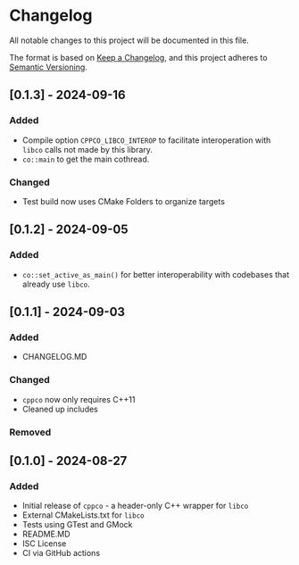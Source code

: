 # Changelog

All notable changes to this project will be documented in this file.

The format is based on [Keep a Changelog](https://keepachangelog.com/en/1.1.0/),
and this project adheres to [Semantic Versioning](https://semver.org/spec/v2.0.0.html).

## [0.1.3] - 2024-09-16

### Added

- Compile option `CPPCO_LIBCO_INTEROP` to facilitate interoperation with `libco` calls not made by this library.
- `co::main` to get the main cothread.

### Changed

- Test build now uses CMake Folders to organize targets

## [0.1.2] - 2024-09-05

### Added

- `co::set_active_as_main()` for better interoperability with codebases that already use `libco`.

## [0.1.1] - 2024-09-03

### Added

- CHANGELOG.MD

### Changed

- `cppco` now only requires C++11
- Cleaned up includes

### Removed

## [0.1.0] - 2024-08-27

### Added

- Initial release of `cppco` - a header-only C++ wrapper for `libco`
- External CMakeLists.txt for `libco`
- Tests using GTest and GMock
- README.MD
- ISC License
- CI via GitHub actions
